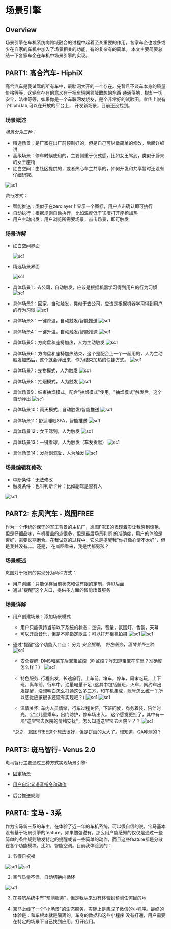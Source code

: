 # 场景引擎

## Overview
场景引擎在车机系统向跨域融合的过程中起着至关重要的作用，各家车企也或多或少在自家的车机中加入了场景相关的功能，有的复杂有的简单。
本文主要简要总结一下各家车企在车机中场景引擎的实现。



## PART1: 高合汽车- HiphiX

高合汽车是我试驾的所有车中，最脑洞大开的一个存在。先暂且不谈车本身的质量价格等等，这辆车存在的意义在于把车辆网领域敢想的东西
通通落地，抛却一切安全，法律等等，如果你是一个车联网发烧友，是个非常好的试验田。宣传上说有个hiphi lab,可以在开放的平台上，
开发新场景，目前还没找到。

### 场景概述

*场景分为三种：*

* 精选场景：是厂家在出厂前预制好的，但是自己可以做简单的修改，后面详细讲
* 高级场景：停车时候使用的，主要侧重于仪式感，比如女王驾到，类似于蔚来的女王座椅
* 红白空间：由社区提供的，或者热心车主共享的，如何开发和共享暂时还没有仔细研究。

![sc1](images/scenario/ghsc1.jpg)


*执行方式：*
* 智能推送：类似于在zerolayer上显示一个图标，用户点击确认即可执行
* 自动执行：根据规则自动执行，比如温度低于10度打开座椅加热
* 用户主动出发：用户浏览所需要场景，点击场景，即可触发


### 场景详解

* 红白空间界面
  
  ![sc1](images/scenario/ghsc2.jpg)

* 精选场景界面

  ![sc1](images/scenario/ghsc3.jpg)

* 具体场景1：去公司，自动触发，应该是根据机器学习得到用户的行为习惯
  ![sc1](images/scenario/ghsc4.jpg)

* 具体场景2：回家，自动触发，类似于去公司，应该是根据机器学习得到用户的行为习惯
  ![sc1](images/scenario/ghsc5.jpg)

* 具体场景3：一键降温，自动触发/智能推送
  ![sc1](images/scenario/ghsc6.jpg)

* 具体场景4：一键升温，自动触发/智能推送
  ![sc1](images/scenario/ghsc7.jpg)

* 具体场景5：方向盘和座椅加热，人为主动触发
  ![sc1](images/scenario/ghsc8.jpg)

* 具体场景6：方向盘和座椅加热结束，这个是配合上一个一起用的，人为主动触发加热后，这个就会弹出来，作为结束加热的快捷方式。
  ![sc1](images/scenario/ghsc9.jpg)

* 具体场景7：宠物模式，人为触发
  ![sc1](images/scenario/ghsc10.jpg)

* 具体场景8：抽烟模式，人为触发
  ![sc1](images/scenario/ghsc11.jpg)

* 具体场景9：结束抽烟模式，配合"抽烟模式"使用，"抽烟模式"触发后，这个自动弹出
  ![sc1](images/scenario/ghsc12.jpg)

* 具体场景10：雨天模式，自动触发/智能推送
  ![sc1](images/scenario/ghsc13.jpg)

* 具体场景11：舒适睡眠SPA，智能推送
  ![sc1](images/scenario/ghsc14.jpg)

* 具体场景12：女王驾到，人为触发
  ![sc1](images/scenario/ghsc15.jpg)

* 具体场景13：一键看球，人为触发（车友贡献）
  ![sc1](images/scenario/ghsc16.jpg)

* 具体场景14：发射副驾驶，人为触发
  ![sc1](images/scenario/ghsc17.jpg)

### 场景编辑和修改
* 中断条件：无法修改
* 触发条件：也叫判断卡片：比如副驾是否有人

![sc1](images/scenario/ghsc18.jpg)

## PART2: 东风汽车 - 岚图FREE

作为一个传统的保守的军工背景的主机厂，岚图FREE的表现着实让我感到惊艳，但是仔细品味，车机覆盖的点很多，但是最后场景判断
的准确度，用户的体验是否好，需要长期磨合。在我试驾的过程中，它总是提醒我"你好像心情不太好"，但是我并没有。。。还是，
在岚图看来，我是忧郁男孩？

### 场景概述

岚图对于场景的实现分为两种方式：
* 用户创建：只能保存当前状态和做有限的定制，详见后面
* 通过"提醒"这个入口，提供多方面的智能场景服务


### 场景详解

* 用户创建场景：添加场景模式
   * 用户只能保持当前以下系统的状态：空调，音量，氛围灯，香氛，天幕
   * 可以开启音乐，但是不能指定歌曲；可以打开相机拍摄
     ![sc1](images/scenario/dfsc1.jpg)
     ![sc1](images/scenario/dfsc2.jpg)
     
* 通过"提醒"这个功能入口点： 分为 *安全提醒*， *特色服务*，*温情关怀*三种
  ![sc1](images/scenario/dfsc3.jpg)
  
   * 安全提醒: DMS和离车后宝宝监控（咋监控？咋知道宝宝在车里？准确度怎么样？）
     ![sc1](images/scenario/dfsc4.jpg)

   * 特色服务: 行程出发，长途旅行，上车前，堵车，停车，周末吃玩，上下班，离车前，行车中，油量电量不足
     (这其中包括航班，火车，网约车出发提醒，没想明白怎么打通这么多三方，和车机集成，账号怎么统一？所以感觉应该很多还没有实现吧？)
    ![sc1](images/scenario/dfsc5.jpg)
    ![sc1](images/scenario/dfsc6.jpg)
     
   * 温情关怀: 车内人员情绪，行车过程关怀，下班问候，商务着装，陪伴时光，宝宝儿童乘车，出门防护，停车场出入。
  这个感觉更扯了，其中有一项"送宝宝去医院的情绪安抚"，怎么知道送宝宝去医院？？？
   ![sc1](images/scenario/dfsc7.jpg)
     

   *总之，岚图FREE这个想法很好，但是饼画的太大了。想知道，QA咋测的？


## PART3: 斑马智行- Venus 2.0

斑马智行主要通过三种方式实现场景引擎:

* [固定场景](Venus20.md#场景服务)

* [用户自定义语音指令和动作](Venus20.md#可编辑的语音指令)

* 后台推送规则



## PART4: 宝马 - 3系

作为宝马新三系的车主，在体验了近一年的车机系统，可以很自信的说，宝马基本没有基于场景引擎的feature。如果勉强说有，那么用户能感知的仅仅是通过一些
简单的条件规则触发特定的提醒或者一些简单的动作，而且这些feature都是分散在各个功能模块，比如，智能空调。目前我体验到的：

1. 节假日祝福

![sc1](images/scenario/bmw1.jpg)
![sc1](images/scenario/bmw2.jpg)

2. 空气质量不佳，自动切换内循环

![sc1](images/scenario/bmw3.jpg)

3. 在导航系统中有"预测服务"，但是我从来没有体验到预测任何目的地

4. 宝马上线了一个"小场景"的生态服务，实际上是集成了微信的小程序。最终的体验是：和车根本就是隔离的，车身的数据和这些小程序
没有打通，用户需要在特定的场景下自己找到应用，打开应用。
   









